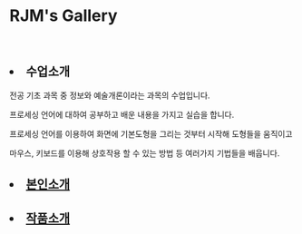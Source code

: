 
<html>
<head>
</head>
<body>
  <h1>RJM's Gallery</h1>
  <br>
<ui>
  <h2><li>수업소개</li></h2>

 <p>전공 기초 과목 중 정보와 예술개론이라는 과목의 수업입니다.</p>
 <p>프로세싱 언어에 대하여 공부하고 배운 내용을 가지고 실습을 합니다.</p>
 <p>프로세싱 언어를 이용하여 화면에 기본도형을 그리는 것부터 시작해 도형들을 움직이고 </p>
 <p>마우스, 키보드를 이용해 상호작용 할 수 있는 방법 등 여러가지 기법들을 배웁니다.</p>

  <h2><li><a href= "https://jmyoo55.github.io/me/" target="_blank" title="본인소개">본인소개</a></li></h2>

  <h2><li><a href= "https://jmyoo55.github.io/turtle/" target="_blank" title="작품소개">작품소개</a></li></h2>
<ui>
